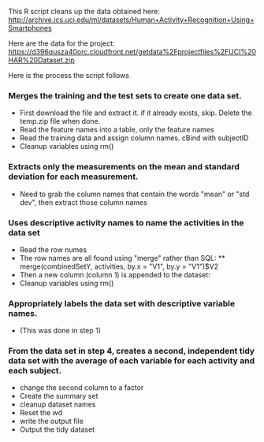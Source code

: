

This R script cleans up the data obtained here:
http://archive.ics.uci.edu/ml/datasets/Human+Activity+Recognition+Using+Smartphones

Here are the data for the project:
https://d396qusza40orc.cloudfront.net/getdata%2Fprojectfiles%2FUCI%20HAR%20Dataset.zip


Here is the process the script follows

### Merges the training and the test sets to create one data set.

* First download the file and extract it. if it already exists, skip. Delete the temp.zip file when done.
* Read the feature names into a table, only the feature names
* Read the training data and assign column names. cBind with subjectID
* Cleanup variables using rm()
    
### Extracts only the measurements on the mean and standard deviation for each measurement. 

* Need to grab the column names that contain the words "mean" or "std dev", then extract those column names

### Uses descriptive activity names to name the activities in the data set

* Read the row numes 
* The row names are all found using "merge" rather than SQL: 
**       merge(combinedSetY, activities, by.x = "V1", by.y = "V1")$V2
* Then a new column (column 1) is appended to the dataset:
* Cleanup variables using rm()
    
### Appropriately labels the data set with descriptive variable names. 

* (This was done in step 1)


### From the data set in step 4, creates a second, independent tidy data set with the average of each variable for each activity and each subject.
   
* change the second column to a factor
* Create the summary set
* cleanup dataset names
* Reset the wd
* write the output file
* Output the tidy dataset

